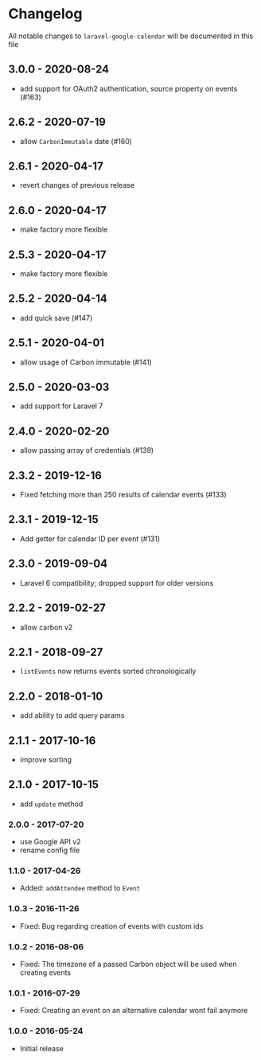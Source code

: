 # Changelog

All notable changes to `laravel-google-calendar` will be documented in this file

## 3.0.0 - 2020-08-24

- add support for OAuth2 authentication, source property on events (#163)

## 2.6.2 - 2020-07-19

- allow `CarbonImmutable` date (#160)

## 2.6.1 - 2020-04-17

- revert changes of previous release

## 2.6.0 - 2020-04-17

- make factory more flexible

## 2.5.3 - 2020-04-17

- make factory more flexible

## 2.5.2 - 2020-04-14

- add quick save (#147)

## 2.5.1 - 2020-04-01

- allow usage of Carbon immutable (#141)

## 2.5.0 - 2020-03-03

- add support for Laravel 7

## 2.4.0 - 2020-02-20

- allow passing array of credentials (#139)

## 2.3.2 - 2019-12-16
- Fixed fetching more than 250 results of calendar events (#133)

## 2.3.1 - 2019-12-15
- Add getter for calendar ID per event (#131)

## 2.3.0 - 2019-09-04
- Laravel 6 compatibility; dropped support for older versions

## 2.2.2 - 2019-02-27
- allow carbon v2

## 2.2.1 - 2018-09-27
- `listEvents` now returns events sorted chronologically

## 2.2.0 - 2018-01-10
- add ability to add query params

## 2.1.1 - 2017-10-16
- improve sorting

## 2.1.0 - 2017-10-15
- add `update` method

### 2.0.0 - 2017-07-20
- use Google API v2
- rename config file

### 1.1.0 - 2017-04-26
- Added: `addAttendee` method to `Event`

### 1.0.3 - 2016-11-26
- Fixed: Bug regarding creation of events with custom ids

### 1.0.2 - 2016-08-06
- Fixed: The timezone of a passed Carbon object will be used when creating events

### 1.0.1 - 2016-07-29
- Fixed: Creating an event on an alternative calendar wont fail anymore

### 1.0.0 - 2016-05-24
- Initial release
